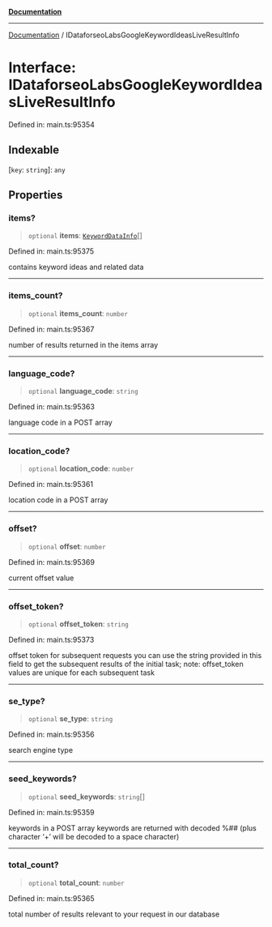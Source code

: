 [**Documentation**](../README.md)

***

[Documentation](../README.md) / IDataforseoLabsGoogleKeywordIdeasLiveResultInfo

# Interface: IDataforseoLabsGoogleKeywordIdeasLiveResultInfo

Defined in: main.ts:95354

## Indexable

\[`key`: `string`\]: `any`

## Properties

### items?

> `optional` **items**: [`KeywordDataInfo`](../classes/KeywordDataInfo.md)[]

Defined in: main.ts:95375

contains keyword ideas and related data

***

### items\_count?

> `optional` **items\_count**: `number`

Defined in: main.ts:95367

number of results returned in the items array

***

### language\_code?

> `optional` **language\_code**: `string`

Defined in: main.ts:95363

language code in a POST array

***

### location\_code?

> `optional` **location\_code**: `number`

Defined in: main.ts:95361

location code in a POST array

***

### offset?

> `optional` **offset**: `number`

Defined in: main.ts:95369

current offset value

***

### offset\_token?

> `optional` **offset\_token**: `string`

Defined in: main.ts:95373

offset token for subsequent requests
you can use the string provided in this field to get the subsequent results of the initial task;
note: offset_token values are unique for each subsequent task

***

### se\_type?

> `optional` **se\_type**: `string`

Defined in: main.ts:95356

search engine type

***

### seed\_keywords?

> `optional` **seed\_keywords**: `string`[]

Defined in: main.ts:95359

keywords in a POST array
keywords are returned with decoded %## (plus character ‘+’ will be decoded to a space character)

***

### total\_count?

> `optional` **total\_count**: `number`

Defined in: main.ts:95365

total number of results relevant to your request in our database
